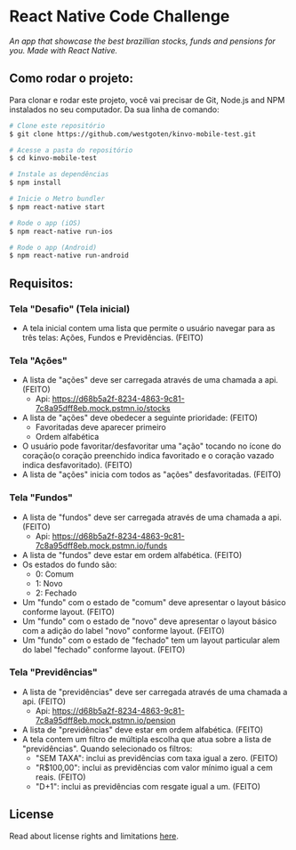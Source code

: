 
# React Native Code Challenge

_An app that showcase the best brazillian stocks, funds and pensions for you. Made with React Native._


## Como rodar o projeto:

Para clonar e rodar este projeto, você vai precisar de Git, Node.js and NPM instalados no seu computador. Da sua linha de comando:

```bash
# Clone este repositório
$ git clone https://github.com/westgoten/kinvo-mobile-test.git

# Acesse a pasta do repositório
$ cd kinvo-mobile-test

# Instale as dependências
$ npm install

# Inicie o Metro bundler
$ npm react-native start

# Rode o app (iOS)
$ npm react-native run-ios

# Rode o app (Android)
$ npm react-native run-android
```

## Requisitos:

### Tela "Desafio" (Tela inicial)

- A tela inicial contem uma lista que permite o usuário navegar para as três telas: Ações, Fundos e Previdências. (FEITO)

### Tela "Ações"

- A lista de "ações" deve ser carregada através de uma chamada a api. (FEITO)
  - Api: https://d68b5a2f-8234-4863-9c81-7c8a95dff8eb.mock.pstmn.io/stocks
- A lista de "ações" deve obedecer a seguinte prioridade: (FEITO)
   - Favoritadas deve aparecer primeiro
   - Ordem alfabética
- O usuário pode favoritar/desfavoritar uma "ação" tocando no ícone do coração(o coração preenchido indica favoritado e o coração vazado indica desfavoritado). (FEITO)
- A lista de "ações" inicia com todos as "ações" desfavoritadas. (FEITO)

### Tela "Fundos"

- A lista de "fundos" deve ser carregada através de uma chamada a api. (FEITO)
  - Api: https://d68b5a2f-8234-4863-9c81-7c8a95dff8eb.mock.pstmn.io/funds
- A lista de "fundos" deve estar em ordem alfabética. (FEITO)
- Os estados do fundo são:
  - 0: Comum
  - 1: Novo
  - 2: Fechado
- Um "fundo" com o estado de "comum" deve apresentar o layout básico conforme layout. (FEITO)
- Um "fundo" com o estado de "novo" deve apresentar o layout básico com a adição do label "novo" conforme layout. (FEITO)
- Um "fundo" com o estado de "fechado" tem um layout particular alem do label "fechado" conforme layout. (FEITO)

### Tela "Previdências"

- A lista de "previdências" deve ser carregada através de uma chamada a api. (FEITO)
  - Api: https://d68b5a2f-8234-4863-9c81-7c8a95dff8eb.mock.pstmn.io/pension
- A lista de "previdências" deve estar em ordem alfabética. (FEITO)
- A tela contem um filtro de múltipla escolha que atua sobre a lista de "previdências". Quando selecionado os filtros:
   - "SEM TAXA": inclui as previdências com taxa igual a zero. (FEITO)
   - "R$100,00": inclui as previdências com valor mínimo igual a cem reais. (FEITO)
   - "D+1": inclui as previdências com resgate igual a um. (FEITO)

## License

Read about license rights and limitations [here](LICENSE).
